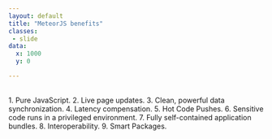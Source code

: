 ```yaml
---
layout: default
title: "MeteorJS benefits"
classes:
 - slide
data:
  x: 1000
  y: 0

---
```

<style type="text/css">ol{list-style-type:decimal;}ul{list-style-type:circle;}</style>
<br>
1. Pure JavaScript.
2. Live page updates.
3. Clean, powerful data synchronization.
4. Latency compensation.
5. Hot Code Pushes.
6. Sensitive code runs in a privileged environment.
7. Fully self-contained application bundles.
8. Interoperability.
9. Smart Packages.